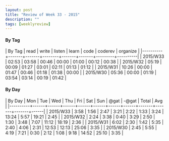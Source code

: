 ```yaml
---
layout: post
title: "Review of Week 33 - 2015"
description: ""
tags: [weeklyreview]
---
```



#### By Tag ####

| By Tag   |  read | write | listen | learn |  code | coderev | organize |
|----------+-------+-------+--------+-------+-------+---------+----------|
| 2015/W33 | 02:53 | 03:58 |  00:46 | 00:00 | 01:00 |   00:12 |    00:38 |
| 2015/W32 | 05:19 | 00:09 |  01:27 | 03:01 | 02:11 |   01:13 |    01:12 |
| 2015/W31 | 10:26 | 00:00 |  01:47 | 00:46 | 01:18 |   01:38 |    00:00 |
| 2015/W30 | 05:36 | 00:00 |  01:19 | 03:54 | 03:14 |   00:19 |    01:42 |

#### By Day ####

| By Day   |  Mon |  Tue |  Wed |  Thu |  Fri |  Sat |  Sun |  @gat | -@gat | Total |  Avg |
|----------+------+------+------+------+------+------+------+-------+-------+-------+------|
| 2015/W33 | 3:58 | 1:56 | 2:47 | 3:21 | 2:22 | 1:33 | 3:24 | 13:24 |  5:57 | 19:21 | 2:45 |
| 2015/W32 | 2:24 | 3:38 | 0:40 | 3:29 | 2:50 | 1:30 | 3:48 |  7:07 | 11:12 | 18:19 | 2:36 |
| 2015/W31 | 6:02 | 2:30 | 1:42 | 5:35 | 2:40 | 4:06 | 2:31 | 12:53 | 12:13 | 25:06 | 3:35 |
| 2015/W30 | 2:45 | 5:55 | 4:19 | 7:21 | 0:30 | 2:12 | 1:08 |  9:18 | 14:52 | 25:10 | 3:35 |
